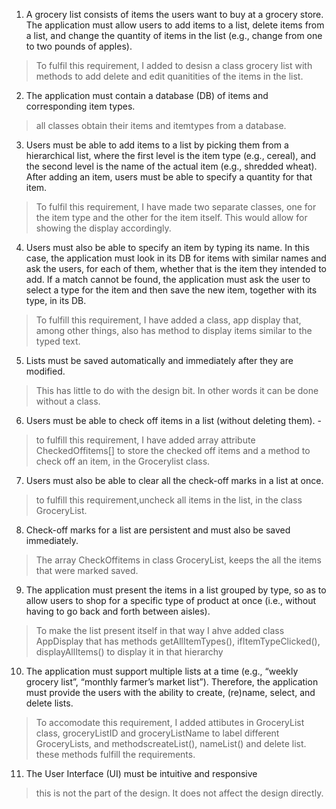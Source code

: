 1. A grocery list consists of items the users want to buy at a grocery store.
 The application must allow users to add items to a list, delete items from a list, and change the quantity of items in the list 
(e.g., change from one to two pounds of apples).

> To fulfil this requirement, I added to desisn a class grocery list with methods to add delete and edit quanitities of the items in the list.



2. The application must contain a database (DB) of items and corresponding item types.
 
> all classes obtain their items and itemtypes from a database. 

 

3. Users must be able to add items to a list by picking them from a hierarchical list, where the first level is the item type (e.g., cereal), and the second level is the name of the actual item (e.g., shredded wheat). After adding an item, users must be able to specify a quantity for that item.

>To fulfil this requirement, I have made two separate classes, one for the item type and the other for the item itself. This would allow for showing the display accordingly.



4. Users must also be able to specify an item by typing its name. In this case, the application must look in its DB for items with similar names and ask the users, for each of them, whether that is the item they intended to add. If a match cannot be found, the application must ask the user to select a type for the item and then save the new item, together with its type, in its DB.

> To fulfill this requirement, I have added a class, app display that, among other things, also has method to display items similar to the typed text.



5. Lists must be saved automatically and immediately after they are modified. 

 > This has little to do with the design bit. In other words it can be done without a class.


6. Users must be able to check off items in a list (without deleting them). -

> to fulfill this requirement, I have added array attribute CheckedOffitems[] to store the checked off items and a method to check off an item, in the Grocerylist class.


7. Users must also be able to clear all the check-off marks in a list at once. 
>  to fulfill this requirement,uncheck all items in the list,  in the class GroceryList.

8. Check-off marks for a list are persistent and must also be saved immediately. 
> The array CheckOffitems in class GroceryList, keeps the all the items that were marked saved.

9. The application must present the items in a list grouped by type, so as to allow users to shop for a specific type of product at once (i.e., without having to go back and forth between aisles). 

>To make the list present itself in that way I ahve added class AppDisplay that has methods getAllItemTypes(), ifItemTypeClicked(), displayAllItems() to display it in that hierarchy

 10. The application must support multiple lists at a time (e.g., “weekly grocery list”, “monthly farmer’s market list”). Therefore, the application must provide the users with the ability to create, (re)name, select, and delete lists. 

> To accomodate this requirement, I added attibutes in GroceryList class, groceryListID and groceryListName to label different GroceryLists, and methodscreateList(), nameList() and delete list. these methods fulfill the requirements.


11. The User Interface (UI) must be intuitive and responsive
> this is not the part of the design. It does not affect the design directly.

>
